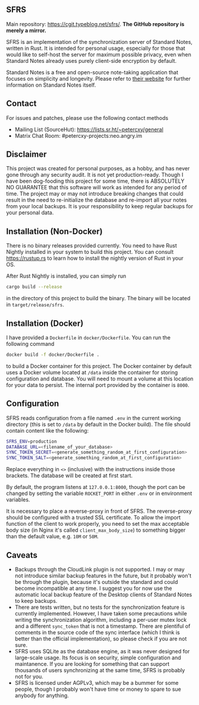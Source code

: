 SFRS
---

Main repository: <https://cgit.typeblog.net/sfrs/>. __The GitHub repository is merely a mirror.__

SFRS is an implementation of the synchronization server of Standard Notes, written in Rust. It is intended for personal usage, especially for those that would like to self-host the server for maximum possible privacy, even when Standard Notes already uses purely client-side encryption by default.

Standard Notes is a free and open-source note-taking application that focuses on simplicity and longevity. Please refer to [their website](https://standardnotes.org/) for further information on Standard Notes itself.

Contact
---

For issues and patches, please use the following contact methods

- Mailing List (SourceHut): <https://lists.sr.ht/~petercxy/general>
- Matrix Chat Room: #petercxy-projects:neo.angry.im

Disclaimer
---

This project was created for personal purposes, as a hobby, and has never gone through any security audit. It is not yet production-ready. Though I have been dog-fooding this project for some time, there is ABSOLUTELY NO GUARANTEE that this software will work as intended for any period of time. The project may or may not introduce breaking changes that could result in the need to re-initialize the database and re-import all your notes from your local backups. It is your responsibility to keep regular backups for your personal data.

Installation (Non-Docker)
---

There is no binary releases provided currently. You need to have Rust Nightly installed in your system to build this project. You can consult <https://rustup.rs> to learn how to install the nightly version of Rust in your OS.

After Rust Nightly is installed, you can simply run

```bash
cargo build --release
```

in the directory of this project to build the binary. The binary will be located in `target/release/sfrs`.

Installation (Docker)
---

I have provided a `Dockerfile` in `docker/Dockerfile`. You can run the following command

```bash
docker build -f docker/Dockerfile .
```

to build a Docker container for this project. The Docker container by default uses a Docker volume located at `/data` inside the container for storing configuration and database. You will need to mount a volume at this location for your data to persist. The internal port provided by the container is `8000`.

Configuration
---

SFRS reads configuration from a file named `.env` in the current working directory (this is set to `/data` by default in the Docker build). The file should contain content like the following:

```bash
SFRS_ENV=production
DATABASE_URL=<filename_of_your_database>
SYNC_TOKEN_SECRET=<generate_something_random_at_first_configuration>
SYNC_TOKEN_SALT=<generate_something_random_at_first_configuration>
```

Replace everything in `<>` (inclusive) with the instructions inside those brackets. The database will be created at first start.

By default, the program listens at `127.0.0.1:8000`, though the port can be changed by setting the variable `ROCKET_PORT` in either `.env` or in environment variables.

It is necessary to place a reverse-proxy in front of SFRS. The reverse-proxy should be configured with a trusted SSL certificate. To allow the import function of the client to work properly, you need to set the max acceptable body size (in Nginx it's called `client_max_body_size`) to something bigger than the default value, e.g. `10M` or `50M`.

Caveats
---

* Backups through the CloudLink plugin is not supported. I may or may not introduce similar backup features in the future, but it probably won't be through the plugin, because it's outside the standard and could become incompatible at any time. I suggest you for now use the automatic local backup feature of the Desktop clients of Standard Notes to keep backups.
* There are tests written, but no tests for the synchronization feature is currently implemented. However, I have taken some precautions while writing the synchronization algorithm, including a per-user mutex lock and a different `sync_token` that is not a timestamp. There are plentiful of comments in the source code of the sync interface (which I think is better than the official implementation), so please check if you are not sure.
* SFRS uses SQLite as the database engine, as it was never designed for large-scale usage. Its focus is on security, simple configuration and maintanence. If you are looking for something that can support thousands of users synchronizing at the same time, SFRS is probably not for you.
* SFRS is licensed under AGPLv3, which may be a bummer for some people, though I probably won't have time or money to spare to sue anybody for anything.
